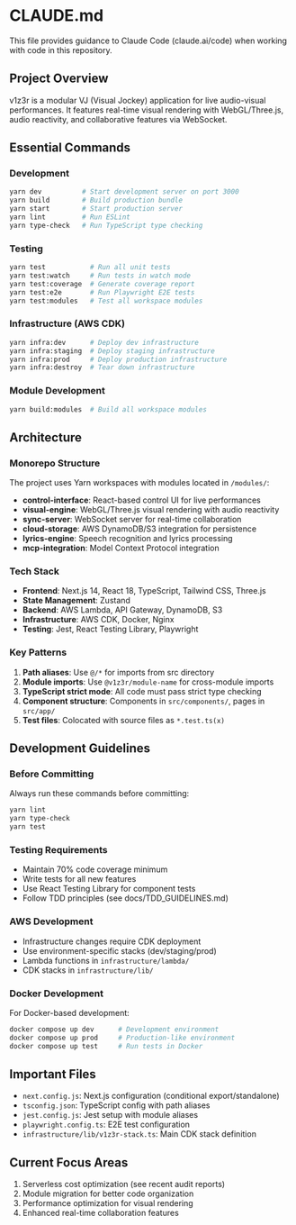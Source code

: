# CLAUDE.md

This file provides guidance to Claude Code (claude.ai/code) when working with code in this repository.

## Project Overview
v1z3r is a modular VJ (Visual Jockey) application for live audio-visual performances. It features real-time visual rendering with WebGL/Three.js, audio reactivity, and collaborative features via WebSocket.

## Essential Commands

### Development
```bash
yarn dev          # Start development server on port 3000
yarn build        # Build production bundle
yarn start        # Start production server
yarn lint         # Run ESLint
yarn type-check   # Run TypeScript type checking
```

### Testing
```bash
yarn test           # Run all unit tests
yarn test:watch     # Run tests in watch mode
yarn test:coverage  # Generate coverage report
yarn test:e2e       # Run Playwright E2E tests
yarn test:modules   # Test all workspace modules
```

### Infrastructure (AWS CDK)
```bash
yarn infra:dev      # Deploy dev infrastructure
yarn infra:staging  # Deploy staging infrastructure
yarn infra:prod     # Deploy production infrastructure
yarn infra:destroy  # Tear down infrastructure
```

### Module Development
```bash
yarn build:modules  # Build all workspace modules
```

## Architecture

### Monorepo Structure
The project uses Yarn workspaces with modules located in `/modules/`:
- **control-interface**: React-based control UI for live performances
- **visual-engine**: WebGL/Three.js visual rendering with audio reactivity
- **sync-server**: WebSocket server for real-time collaboration
- **cloud-storage**: AWS DynamoDB/S3 integration for persistence
- **lyrics-engine**: Speech recognition and lyrics processing
- **mcp-integration**: Model Context Protocol integration

### Tech Stack
- **Frontend**: Next.js 14, React 18, TypeScript, Tailwind CSS, Three.js
- **State Management**: Zustand
- **Backend**: AWS Lambda, API Gateway, DynamoDB, S3
- **Infrastructure**: AWS CDK, Docker, Nginx
- **Testing**: Jest, React Testing Library, Playwright

### Key Patterns
1. **Path aliases**: Use `@/*` for imports from src directory
2. **Module imports**: Use `@v1z3r/module-name` for cross-module imports
3. **TypeScript strict mode**: All code must pass strict type checking
4. **Component structure**: Components in `src/components/`, pages in `src/app/`
5. **Test files**: Colocated with source files as `*.test.ts(x)`

## Development Guidelines

### Before Committing
Always run these commands before committing:
```bash
yarn lint
yarn type-check
yarn test
```

### Testing Requirements
- Maintain 70% code coverage minimum
- Write tests for all new features
- Use React Testing Library for component tests
- Follow TDD principles (see docs/TDD_GUIDELINES.md)

### AWS Development
- Infrastructure changes require CDK deployment
- Use environment-specific stacks (dev/staging/prod)
- Lambda functions in `infrastructure/lambda/`
- CDK stacks in `infrastructure/lib/`

### Docker Development
For Docker-based development:
```bash
docker compose up dev      # Development environment
docker compose up prod     # Production-like environment
docker compose up test     # Run tests in Docker
```

## Important Files
- `next.config.js`: Next.js configuration (conditional export/standalone)
- `tsconfig.json`: TypeScript config with path aliases
- `jest.config.js`: Jest setup with module aliases
- `playwright.config.ts`: E2E test configuration
- `infrastructure/lib/v1z3r-stack.ts`: Main CDK stack definition

## Current Focus Areas
1. Serverless cost optimization (see recent audit reports)
2. Module migration for better code organization
3. Performance optimization for visual rendering
4. Enhanced real-time collaboration features